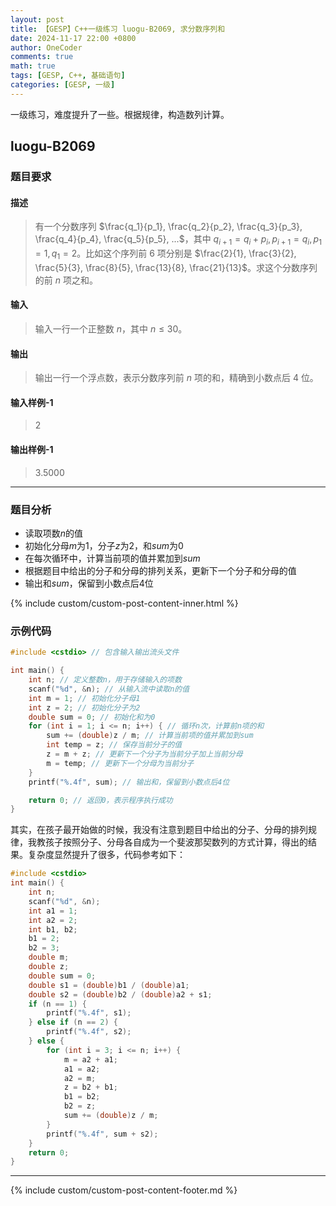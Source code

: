 ```yaml
---
layout: post
title: 【GESP】C++一级练习 luogu-B2069, 求分数序列和
date: 2024-11-17 22:00 +0800
author: OneCoder
comments: true
math: true
tags: [GESP, C++, 基础语句]
categories: [GESP, 一级]
---
```

一级练习，难度提升了一些。根据规律，构造数列计算。

<!--more-->

## luogu-B2069

### 题目要求

#### 描述

>有一个分数序列 $\frac{q_1}{p_1}, \frac{q_2}{p_2}, \frac{q_3}{p_3}, \frac{q_4}{p_4}, \frac{q_5}{p_5}, ...$，其中 $q_{i+1} = q_i + p_i, p_{i+1} = q_i, p_1 = 1, q_1 = 2$。比如这个序列前 $6$ 项分别是 $\frac{2}{1}, \frac{3}{2}, \frac{5}{3}, \frac{8}{5}, \frac{13}{8}, \frac{21}{13}$。求这个分数序列的前 $n$ 项之和。

#### 输入

>输入一行一个正整数 $n$，其中 $n \le 30$。

#### 输出

>输出一行一个浮点数，表示分数序列前 $n$ 项的和，精确到小数点后 $4$ 位。

#### 输入样例-1

>2

#### 输出样例-1

>3.5000

---

### 题目分析

- 读取项数$n$的值
- 初始化分母$m$为1，分子$z$为2，和$sum$为0
- 在每次循环中，计算当前项的值并累加到$sum$
- 根据题目中给出的分子和分母的排列关系，更新下一个分子和分母的值
- 输出和$sum$，保留到小数点后4位

{% include custom/custom-post-content-inner.html %}

### 示例代码

```cpp
#include <cstdio> // 包含输入输出流头文件

int main() {
    int n; // 定义整数n，用于存储输入的项数
    scanf("%d", &n); // 从输入流中读取n的值
    int m = 1; // 初始化分子母1
    int z = 2; // 初始化分子为2
    double sum = 0; // 初始化和为0
    for (int i = 1; i <= n; i++) { // 循环n次，计算前n项的和
        sum += (double)z / m; // 计算当前项的值并累加到sum
        int temp = z; // 保存当前分子的值
        z = m + z; // 更新下一个分子为当前分子加上当前分母
        m = temp; // 更新下一个分母为当前分子
    }
    printf("%.4f", sum); // 输出和，保留到小数点后4位

    return 0; // 返回0，表示程序执行成功
}
```

其实，在孩子最开始做的时候，我没有注意到题目中给出的分子、分母的排列规律，我教孩子按照分子、分母各自成为一个斐波那契数列的方式计算，得出的结果。复杂度显然提升了很多，代码参考如下：

```cpp
#include <cstdio>
int main() {
    int n;
    scanf("%d", &n);
    int a1 = 1;
    int a2 = 2;
    int b1, b2;
    b1 = 2;
    b2 = 3;
    double m;
    double z;
    double sum = 0;
    double s1 = (double)b1 / (double)a1;
    double s2 = (double)b2 / (double)a2 + s1;
    if (n == 1) {
        printf("%.4f", s1);
    } else if (n == 2) {
        printf("%.4f", s2);
    } else {
        for (int i = 3; i <= n; i++) {
            m = a2 + a1;
            a1 = a2;
            a2 = m;
            z = b2 + b1;
            b1 = b2;
            b2 = z;
            sum += (double)z / m;
        }
        printf("%.4f", sum + s2);
    }
    return 0;
}
```

---

{% include custom/custom-post-content-footer.md %}

